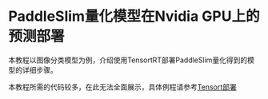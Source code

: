 # PaddleSlim量化模型在Nvidia GPU上的预测部署

本教程以图像分类模型为例，介绍使用TensortRT部署PaddleSlim量化得到的模型的详细步骤。

本教程所需的代码较多，在此无法全面展示，具体例程请参考[Tensort部署](https://github.com/PaddlePaddle/PaddleSlim/tree/develop/demo/quant/deploy/TensorRT)
